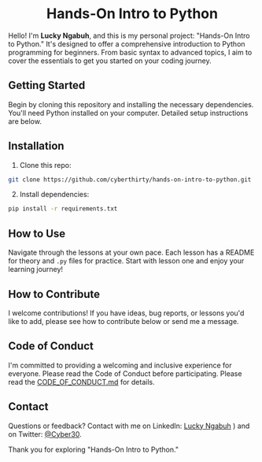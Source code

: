 <div align="center">
  
# Hands-On Intro to Python <br>

</div>

Hello! I'm **Lucky Ngabuh**, and this is my personal project: "Hands-On Intro to Python." It's designed to offer a comprehensive introduction to Python programming for beginners. From basic syntax to advanced topics, I aim to cover the essentials to get you started on your coding journey.

## Getting Started

Begin by cloning this repository and installing the necessary dependencies. You'll need Python installed on your computer. Detailed setup instructions are below.

## Installation

1. Clone this repo:
```bash
git clone https://github.com/cyberthirty/hands-on-intro-to-python.git
```
2. Install dependencies:
```bash
pip install -r requirements.txt
```
## How to Use

Navigate through the lessons at your own pace. Each lesson has a README for theory and `.py` files for practice. Start with lesson one and enjoy your learning journey!

## How to Contribute

I welcome contributions! If you have ideas, bug reports, or lessons you'd like to add, please see how to contribute below or send me a message.

## Code of Conduct

I'm committed to providing a welcoming and inclusive experience for everyone. Please read the Code of Conduct before participating. Please read the [CODE_OF_CONDUCT.md](CODE_OF_CONDUCT.md) for details.


## Contact

Questions or feedback? Contact with me on LinkedIn: [Lucky Ngabuh](https://www.linkedin.com/in/cyber30) ) and on Twitter: [@Cyber30](https://twitter.com/cyberthirty30).

Thank you for exploring "Hands-On Intro to Python."
